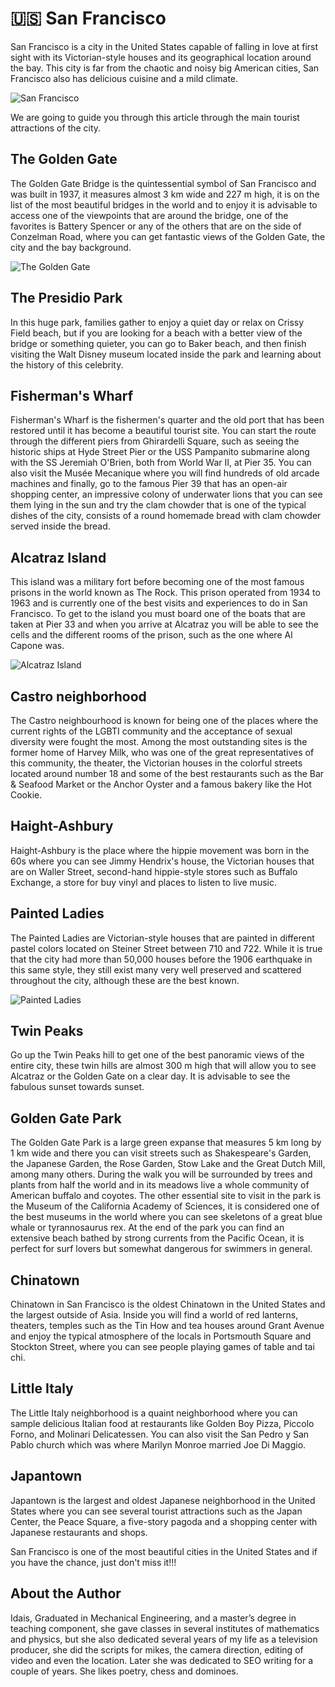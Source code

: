 # 🇺🇸 San Francisco

San Francisco is a city in the United States capable of falling in love at first sight with its Victorian-style houses and its geographical location around the bay. This city is far from the chaotic and noisy big American cities, San Francisco also has delicious cuisine and a mild climate.

![San Francisco](_static/images/san-francisco/san-francisco.jpeg)

We are going to guide you through this article through the main tourist attractions of the city.

## The Golden Gate

The Golden Gate Bridge is the quintessential symbol of San Francisco and was built in 1937, it measures almost 3 km wide and 227 m high, it is on the list of the most beautiful bridges in the world and to enjoy it is advisable to access one of the viewpoints that are around the bridge, one of the favorites is Battery Spencer or any of the others that are on the side of Conzelman Road, where you can get fantastic views of the Golden Gate, the city and the bay background.

![The Golden Gate](_static/images/san-francisco/golden-gate.jpeg)

## The Presidio Park

In this huge park, families gather to enjoy a quiet day or relax on Crissy Field beach, but if you are looking for a beach with a better view of the bridge or something quieter, you can go to Baker beach, and then finish visiting the Walt Disney museum located inside the park and learning about the history of this celebrity.

## Fisherman's Wharf

Fisherman's Wharf is the fishermen's quarter and the old port that has been restored until it has become a beautiful tourist site. You can start the route through the different piers from Ghirardelli Square, such as seeing the historic ships at Hyde Street Pier or the USS Pampanito submarine along with the SS Jeremiah O'Brien, both from World War II, at Pier 35. You can also visit the Musée Mecanique where you will find hundreds of old arcade machines and finally, go to the famous Pier 39 that has an open-air shopping center, an impressive colony of underwater lions that you can see them lying in the sun and try the clam chowder that is one of the typical dishes of the city, consists of a round homemade bread with clam chowder served inside the bread.

## Alcatraz Island

This island was a military fort before becoming one of the most famous prisons in the world known as The Rock. This prison operated from 1934 to 1963 and is currently one of the best visits and experiences to do in San Francisco. To get to the island you must board one of the boats that are taken at Pier 33 and when you arrive at Alcatraz you will be able to see the cells and the different rooms of the prison, such as the one where Al Capone was.

![Alcatraz Island](_static/images/san-francisco/alcatraz.jpeg)

## Castro neighborhood

The Castro neighbourhood is known for being one of the places where the current rights of the LGBTI community and the acceptance of sexual diversity were fought the most. Among the most outstanding sites is the former home of Harvey Milk, who was one of the great representatives of this community, the theater, the Victorian houses in the colorful streets located around number 18 and some of the best restaurants such as the Bar & Seafood Market or the Anchor Oyster and a famous bakery like the Hot Cookie.

## Haight-Ashbury

Haight-Ashbury is the place where the hippie movement was born in the 60s where you can see Jimmy Hendrix's house, the Victorian houses that are on Waller Street, second-hand hippie-style stores such as Buffalo Exchange, a store for buy vinyl and places to listen to live music.

## Painted Ladies

The Painted Ladies are Victorian-style houses that are painted in different pastel colors located on Steiner Street between 710 and 722. While it is true that the city had more than 50,000 houses before the 1906 earthquake in this same style, they still exist many very well preserved and scattered throughout the city, although these are the best known.

![Painted Ladies](_static/images/san-francisco/painted-ladies.jpeg)

## Twin Peaks

Go up the Twin Peaks hill to get one of the best panoramic views of the entire city, these twin hills are almost 300 m high that will allow you to see Alcatraz or the Golden Gate on a clear day. It is advisable to see the fabulous sunset towards sunset.

## Golden Gate Park

The Golden Gate Park is a large green expanse that measures 5 km long by 1 km wide and there you can visit streets such as Shakespeare's Garden, the Japanese Garden, the Rose Garden, Stow Lake and the Great Dutch Mill, among many others. During the walk you will be surrounded by trees and plants from half the world and in its meadows live a whole community of American buffalo and coyotes. The other essential site to visit in the park is the Museum of the California Academy of Sciences, it is considered one of the best museums in the world where you can see skeletons of a great blue whale or tyrannosaurus rex. At the end of the park you can find an extensive beach bathed by strong currents from the Pacific Ocean, it is perfect for surf lovers but somewhat dangerous for swimmers in general.

## Chinatown

Chinatown in San Francisco is the oldest Chinatown in the United States and the largest outside of Asia. Inside you will find a world of red lanterns, theaters, temples such as the Tin How and tea houses around Grant Avenue and enjoy the typical atmosphere of the locals in Portsmouth Square and Stockton Street, where you can see people playing games of table and tai chi.

## Little Italy

The Little Italy neighborhood is a quaint neighborhood where you can sample delicious Italian food at restaurants like Golden Boy Pizza, Piccolo Forno, and Molinari Delicatessen. You can also visit the San Pedro y San Pablo church which was where Marilyn Monroe married Joe Di Maggio.

## Japantown

Japantown is the largest and oldest Japanese neighborhood in the United States where you can see several tourist attractions such as the Japan Center, the Peace Square, a five-story pagoda and a shopping center with Japanese restaurants and shops.

San Francisco is one of the most beautiful cities in the United States and if you have the chance, just don't miss it!!!

## About the Author

Idais, Graduated in Mechanical Engineering, and a master’s degree in teaching component, she gave classes in several institutes of mathematics and physics, but she also dedicated several years of my life as a television producer, she did the scripts for mikes, the camera direction, editing of video and even the location. Later she was dedicated to SEO writing for a couple of years. She likes poetry, chess and dominoes.

